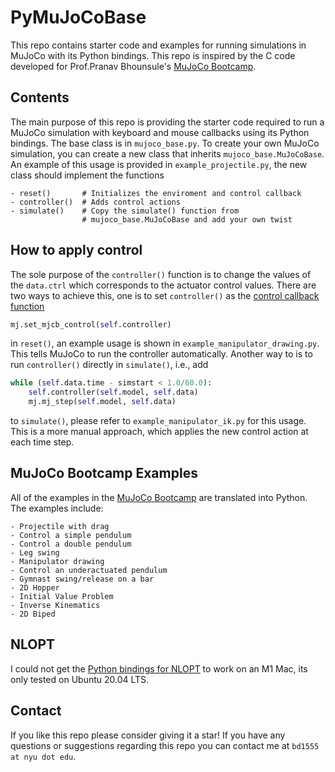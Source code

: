 # PyMuJoCoBase

This repo contains starter code and examples for running simulations in MuJoCo with its Python bindings. This repo is inspired by the C code developed for Prof.Pranav Bhounsule's [MuJoCo Bootcamp](https://pab47.github.io/mujoco.html).

## Contents

The main purpose of this repo is providing the starter code required to run a MuJoCo simulation with keyboard and mouse callbacks using its Python bindings. The base class is in `mujoco_base.py`. To create your own MuJoCo simulation, you can create a new class that inherits `mujoco_base.MuJoCoBase`. An example of this usage is provided in `example_projectile.py`, the new class should implement the functions

```[Python]
- reset()       # Initializes the enviroment and control callback
- controller()  # Adds control actions
- simulate()    # Copy the simulate() function from 
                # mujoco_base.MuJoCoBase and add your own twist
```

## How to apply control

The sole purpose of the `controller()` function is to change the values of the `data.ctrl` which corresponds to the actuator control values. There are two ways to achieve this, one is to set `controller()` as the [control callback function](https://mujoco.readthedocs.io/en/latest/APIreference.html?highlight=%20control#mjcb-control)

```python
mj.set_mjcb_control(self.controller)
```

in `reset()`, an example usage is shown in `example_manipulator_drawing.py`. This tells MuJoCo to run the controller automatically. Another way to is to run `controller()` directly in `simulate()`, i.e., add

```python
while (self.data.time - simstart < 1.0/60.0):
    self.controller(self.model, self.data)
    mj.mj_step(self.model, self.data)
```

to `simulate()`, please refer to `example_manipulator_ik.py` for this usage. This is a more manual approach, which applies the new control action at each time step.

## MuJoCo Bootcamp Examples

All of the examples in the [MuJoCo Bootcamp](https://pab47.github.io/mujoco.html) are translated into Python. The examples include:

```[Markdown]
- Projectile with drag
- Control a simple pendulum
- Control a double pendulum
- Leg swing
- Manipulator drawing
- Control an underactuated pendulum
- Gymnast swing/release on a bar
- 2D Hopper
- Initial Value Problem
- Inverse Kinematics
- 2D Biped
```

## NLOPT

I could not get the [Python bindings for NLOPT](https://github.com/DanielBok/nlopt-python) to work on an M1 Mac, its only tested on Ubuntu 20.04 LTS.

## Contact

If you like this repo please consider giving it a star! If you have any questions or suggestions regarding this repo you can contact me at `bd1555 at nyu dot edu`.
